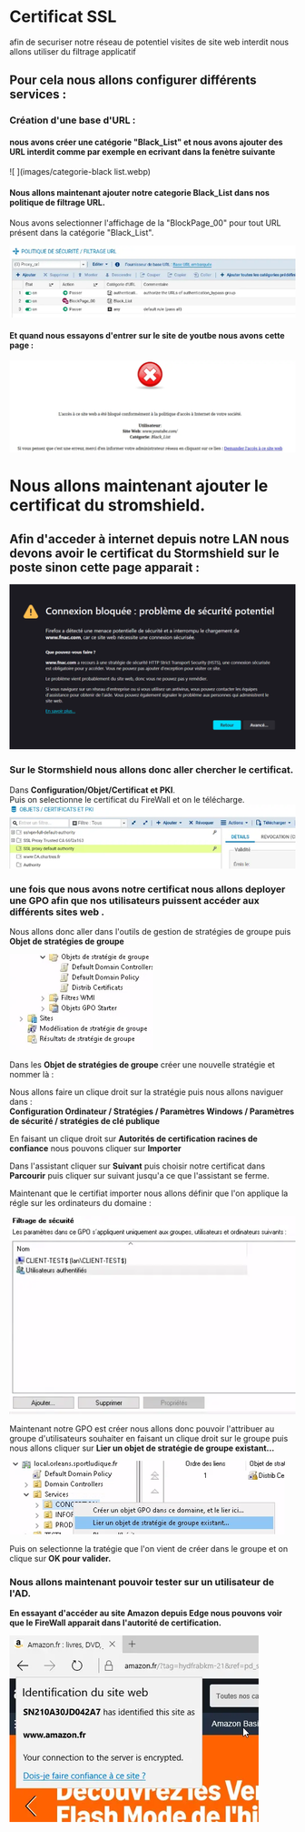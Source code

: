 # Certificat SSL 

afin de securiser notre réseau de potentiel visites de  site web interdit nous allons utiliser du filtrage applicatif 

## Pour cela nous allons configurer différents services :

### Création d'une base d'URL : 

#### nous avons créer une catégorie "Black_List" et nous avons ajouter des URL interdit comme par exemple en ecrivant dans la fenètre suivante 

![ ](images/categorie-black list.webp)

#### Nous allons maintenant ajouter notre categorie Black_List dans nos politique de filtrage URL.

  Nous avons selectionner l'affichage de la "BlockPage_00" pour tout URL présent dans la catégorie "Black_List".

![ ](images/filtrage.webp)

#### Et quand nous essayons d'entrer sur le site de youtbe nous avons cette page :

![ ](images/youtbe.webp)

# Nous allons maintenant ajouter le certificat du stromshield.

## Afin d'acceder à internet depuis notre LAN nous devons avoir le certificat du Stormshield sur le poste sinon cette page apparait :
![ ](images/erreurcert.webp)

### Sur le Stormshield nous allons donc aller chercher le certificat.

 Dans <B> Configuration/Objet/Certificat et PKI</B>. <br>
 Puis on selectionne le certificat du FireWall et on le télécharge.
![ ](images/certificatsc.webp)

### une fois que nous avons notre certificat nous allons deployer une GPO afin que nos utilisateurs puissent accéder aux différents sites web .

Nous allons donc aller dans l'outils de gestion de stratégies de groupe puis <B>Objet de stratégies de groupe</B>

![ ](images/objetstratgrp.webp)

Dans les <B>Objet de stratégies de groupe</B> créer une nouvelle stratégie et nommer là :<br>

Nous allons faire un clique droit sur la stratégie puis nous allons naviguer dans : <br>
<B>Configuration Ordinateur / Stratégies / Paramètres Windows / Paramètres de sécurité / stratégies de clé publique  </B> <br>

En faisant un clique droit sur <B>Autorités de certification racines de confiance</B> nous pouvons cliquer sur <B>Importer</B> <br>

Dans l'assistant cliquer sur <B>Suivant</B> puis choisir notre certificat dans <B>Parcourir</B> puis cliquer sur suivant jusqu'a ce que l'assistant se ferme. <br>

Maintenant que le certifiat importer nous allons définir que l'on applique la régle sur les ordinateurs du domaine :

![ ](images/filtragesecu.webp)

Maintenant notre GPO est créer nous allons donc pouvoir l'attribuer au groupe d'utilisateurs souhaiter en faisant un clique droit sur le groupe puis nous allons cliquer sur <B> Lier un objet de stratégie de groupe existant...</B>

![ ](images/lieunobjetdestrat.webp)

Puis on selectionne la tratégie que l'on vient de créer dans le groupe et on clique sur <B>OK</OK> pour valider.

### Nous allons maintenant pouvoir tester sur un utilisateur de l'AD.

En essayant d'accéder au site <B> Amazon</B> depuis <B>Edge</B> nous pouvons voir que le FireWall apparait dans l'autorité de certification.

![ ](images/testamamazon.webp)





